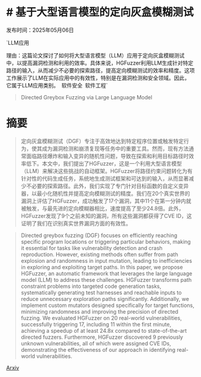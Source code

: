 # # 基于大型语言模型的定向灰盒模糊测试

发布时间：2025年05月06日

`LLM应用

理由：这篇论文探讨了如何将大型语言模型（LLM）应用于定向灰盒模糊测试中，以提高漏洞检测和利用的效率。具体来说，HGFuzzer利用LLM生成针对特定路径的输入，从而减少不必要的探索路径，提高定向模糊测试的效率和精度。这项工作展示了LLM在实际应用中的有效性，特别是在漏洞检测和安全领域。因此，它属于LLM应用类别。` `软件安全` `软件工程`

> Directed Greybox Fuzzing via Large Language Model

# 摘要

> 定向灰盒模糊测试（DGF）专注于高效地达到特定程序位置或触发特定行为，使其成为漏洞检测和崩溃复现等任务中的重要工具。然而，现有方法通常面临路径爆炸和输入变异的随机性问题，导致在探索和利用目标路径时效率低下。本文中，我们提出了HGFuzzer，这是一个利用大型语言模型（LLM）来解决这些挑战的自动框架。HGFuzzer将路径约束问题转化为有针对性的代码生成任务，系统地生成测试框架和可达到的输入，从而显著减少不必要的探索路径。此外，我们实现了专门针对目标函数的自定义变异器，以最小化随机性并提高定向模糊测试的精度。我们在20个真实世界的漏洞上评估了HGFuzzer，成功触发了17个漏洞，其中11个在第一分钟内就被触发，与最先进的定向模糊器相比，速度提高了至少24.8倍。此外，HGFuzzer发现了9个之前未知的漏洞，所有这些漏洞都获得了CVE ID，这证明了我们在识别真实世界漏洞方面的有效性。

> Directed greybox fuzzing (DGF) focuses on efficiently reaching specific program locations or triggering particular behaviors, making it essential for tasks like vulnerability detection and crash reproduction. However, existing methods often suffer from path explosion and randomness in input mutation, leading to inefficiencies in exploring and exploiting target paths. In this paper, we propose HGFuzzer, an automatic framework that leverages the large language model (LLM) to address these challenges. HGFuzzer transforms path constraint problems into targeted code generation tasks, systematically generating test harnesses and reachable inputs to reduce unnecessary exploration paths significantly. Additionally, we implement custom mutators designed specifically for target functions, minimizing randomness and improving the precision of directed fuzzing. We evaluated HGFuzzer on 20 real-world vulnerabilities, successfully triggering 17, including 11 within the first minute, achieving a speedup of at least 24.8x compared to state-of-the-art directed fuzzers. Furthermore, HGFuzzer discovered 9 previously unknown vulnerabilities, all of which were assigned CVE IDs, demonstrating the effectiveness of our approach in identifying real-world vulnerabilities.

[Arxiv](https://arxiv.org/abs/2505.03425)